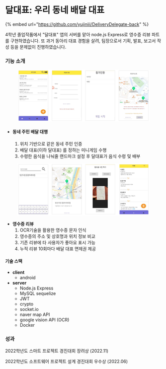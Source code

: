 # 달대표: 우리 동네 배달 대표

{% embed url="https://github.com/yujiniii/DeliveryDelegate-back" %}

4학년 졸업작품에서 "달대표" 앱의 서버를 맡아 node.js Express로 영수증 리뷰 파트를 구현하였습니다. 또 과거 동아리 대표 경험을 살려, 팀장으로서 기획, 발표, 보고서 작성 등을 문제없이 진행하였습니다.

### 기능 소개

<figure><img src="../.gitbook/assets/image (11).png" alt=""><figcaption></figcaption></figure>

* #### **동네 주민 배달 대행**
  1. 위치 기반으로 같은 동네 주민 인증
  2. 배달 대표(이하 달대표) 를 정하는 미니게임 수행
  3. 수령한 음식을 나눠줄 랜드마크 설정 후 달대표가 음식 수령 및 배부

<figure><img src="../.gitbook/assets/image (12).png" alt=""><figcaption></figcaption></figure>

* **영수증 리뷰**
  1. OCR기술을 활용한 영수증 문자 인식
  2. 영수증의 주소 및 상호명과 위치 정보 비교
  3. 기존 리뷰에 타 사용자가 좋아요 표시 가능
  4. 누적 리뷰 10회마다 배달 대표 면제권 제공

#### 기술 스택

* **client**
  * android
* **server**&#x20;
  * Node.js Express&#x20;
  * MySQL sequelize
  * JWT&#x20;
  * crypto&#x20;
  * socket.io&#x20;
  * naver map API&#x20;
  * google vision API (OCR)
  * Docker&#x20;

### 성과

2022학년도 스마트 프로젝트 경진대회 장려상 (2022.11)

2022학년도 소프트웨어 프로젝트 설계 경진대회 우수상 (2022.06)

